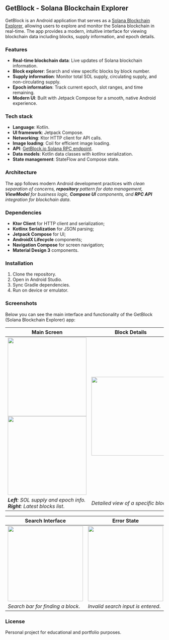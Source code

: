 ## GetBlock - Solana Blockchain Explorer
GetBlock is an Android application that serves as a [Solana Blockchain Explorer](https://solscan.io/), allowing users to explore and monitor the Solana blockchain in real-time. The app provides a modern, intuitive interface for viewing blockchain data including blocks, supply information, and epoch details.

### Features
- **Real-time blockchain data**: Live updates of Solana blockchain information.
- **Block explorer**: Search and view specific blocks by block number.
- **Supply information**: Monitor total SOL supply, circulating supply, and non-circulating supply.
- **Epoch information**: Track current epoch, slot ranges, and time remaining.
- **Modern UI**: Built with Jetpack Compose for a smooth, native Android experience.


### Tech stack
+ **Language**: Kotlin.
+ **UI framework**: Jetpack Compose.
+ **Networking**: Ktor HTTP client for API calls.
+ **Image loading**: Coil for efficient image loading.
+ **API**: [GetBlock.io Solana RPC endpoint](https://docs.getblock.io/api-reference/solana-sol/sol_getblock).
+ **Data models**: Kotlin data classes with *kotlinx* serialization.
+ **State management**: StateFlow and Compose state.


### Architecture
The app follows modern Android development practices with *clean separation of concerns, **repository** pattern for data management, **ViewModel** for business logic, **Compose UI** components, and **RPC API** integration for blockchain data*.


### Dependencies
* **Ktor Client** for HTTP client and serialization;
* **Kotlinx Serialization** for JSON parsing;
* **Jetpack Compose** for UI;
* **AndroidX Lifecycle** components;
* **Navigation Compose** for screen navigation;
* **Material Design 3** components.


### Installation
1. Clone the repository.
2. Open in Android Studio.
3. Sync Gradle dependencies.
4. Run on device or emulator.


### Screenshots
Below you can see the main interface and functionality of the GetBlock (Solana Blockchain Explorer) app:

| Main Screen | Block Details |
|-------------| --------------|
| <img src="https://github.com/user-attachments/assets/326a4f80-3157-4372-a481-7d9ef83045b1" width="250"/> <img src="https://github.com/user-attachments/assets/351b5b5e-ef50-4b3f-8ded-180d7fd58905" width="250"/> | <img src="https://github.com/user-attachments/assets/191e8d0e-5c55-470d-986c-6c9714a9b372" width="250" /> | 
| ***Left**: SOL supply and epoch info. **Right**: Latest blocks list*. | *Detailed view of a specific block*. |


| Search Interface | Error State |
|------------------|-------------|
| <img src="https://github.com/user-attachments/assets/81472168-8ef9-461d-aa9a-1c186162733a" width="239"/> | <img src="https://github.com/user-attachments/assets/54ffc8d4-5bb0-4b36-98d4-e3660c6aa11b" width="239"/> |
| *Search bar for finding a block*. | *Invalid search input is entered*. |


### License
Personal project for educational and portfolio purposes.
